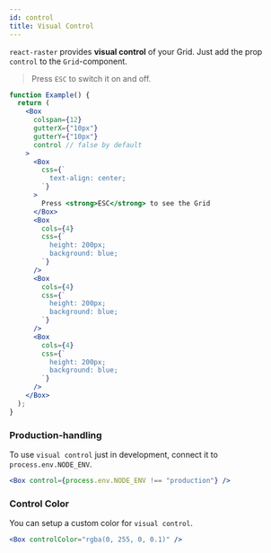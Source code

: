 ```yaml
---
id: control
title: Visual Control
---
```


`react-raster` provides **visual control** of your Grid. Just add the prop `control` to the `Grid`-component.

> Press `ESC` to switch it on and off.

```jsx live
function Example() {
  return (
    <Box
      colspan={12}
      gutterX={"10px"}
      gutterY={"10px"}
      control // false by default
    >
      <Box
        css={`
          text-align: center;
        `}
      >
        Press <strong>ESC</strong> to see the Grid
      </Box>
      <Box
        cols={4}
        css={`
          height: 200px;
          background: blue;
        `}
      />
      <Box
        cols={4}
        css={`
          height: 200px;
          background: blue;
        `}
      />
      <Box
        cols={4}
        css={`
          height: 200px;
          background: blue;
        `}
      />
    </Box>
  );
}
```

### Production-handling

To use `visual control` just in development, connect it to `process.env.NODE_ENV`.

```jsx
<Box control={process.env.NODE_ENV !== "production"} />
```

### Control Color

You can setup a custom color for `visual control`.

```jsx
<Box controlColor="rgba(0, 255, 0, 0.1)" />
```
